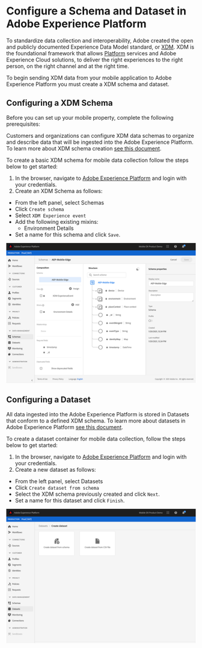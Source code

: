 # Configure a Schema and Dataset in Adobe Experience Platform

To standardize data collection and interoperability, Adobe created the open and publicly documented Experience Data Model standard, or [XDM](https://experienceleague.adobe.com/docs/experience-platform/xdm/home.html). XDM is the foundational framework that allows [Platform](https://experienceleague.adobe.com/docs/experience-platform/landing/home.html) services and Adobe Experience Cloud solutions, to deliver the right experiences to the right person, on the right channel and at the right time. 

To begin sending XDM data from your mobile application to Adobe Experience Platform you must create a XDM schema and dataset.  

## Configuring a XDM Schema

Before you can set up your mobile property, complete the following prerequisites:

Customers and organizations can configure XDM data schemas to organize and describe data that will be ingested into the Adobe Experience Platform. To learn more about XDM schema creation [see this document](https://experienceleague.adobe.com/docs/experience-platform/xdm/schema/composition.html?lang=en#understanding-schemas).

To create a basic XDM schema for mobile data collection follow the steps below to get started:

1.	In the browser, navigate to [Adobe Experience Platform](https://experience.adobe.com/platform) and login with your credentials.
2.	Create an XDM Schema as follows:
   * From the left panel, select Schemas
   * Click `Create schema`
   * Select `XDM Experience event`
   * Add the following existing mixins:
      * Environment Details
   * Set a name for this schema and click `Save`.
   
![Create XDM Schema](../.gitbook/assets/AEP_Edge_CreateXDMSchema.png)

   
## Configuring a Dataset

All data ingested into the Adobe Experience Platform is stored in Datasets that conform to a defined XDM schema. To learn more about datasets in Adobe Experience Platform [see this document](https://experienceleague.adobe.com/docs/experience-platform/catalog/datasets/overview.html?lang=en#datasets). 

To create a dataset container for mobile data collection, follow the steps below to get started:
1.	In the browser, navigate to [Adobe Experience Platform](https://experience.adobe.com/platform) and login with your credentials.
2.	Create a new dataset as follows:
   * From the left panel, select Datasets
   * Click `Create dataset from schema`
   * Select the XDM schema previously created and click `Next`.
   * Set a name for this dataset and click `Finish`.
  
![Create Dataset](../.gitbook/assets/AEP_Edge_CreateDatasetfromSchema.png)
   

